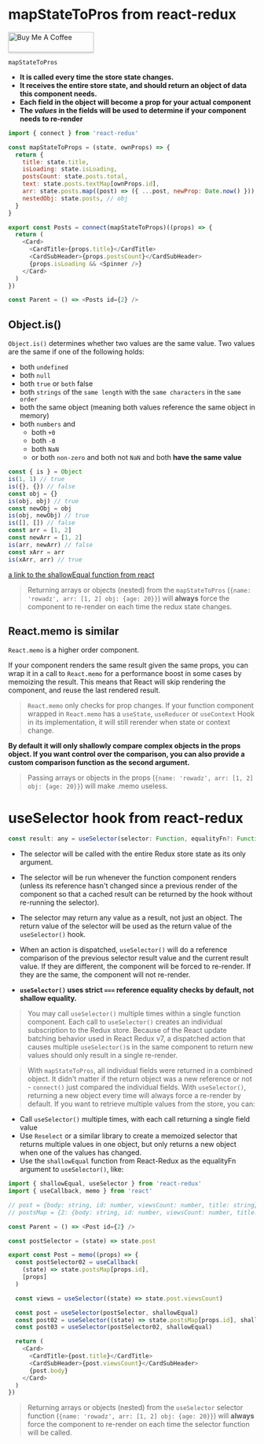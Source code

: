 # mapStateToPros from react-redux

<a href="https://www.buymeacoffee.com/rowadz" 
  target="_blank">
  <img src="https://www.buymeacoffee.com/assets/img/custom_images/orange_img.png" alt="Buy Me A Coffee" style="height: 41px !important;width: 174px !important;box-shadow: 0px 3px 2px 0px rgba(190, 190, 190, 0.5) !important;-webkit-box-shadow: 0px 3px 2px 0px rgba(190, 190, 190, 0.5) !important;" >
  </a>

`mapStateToPros`

- **It is called every time the store state changes.**
- **It receives the entire store state, and should return an object of data this component needs.**
- **Each field in the object will become a prop for your actual component**
- **The _values_ in the fields will be used to determine if your component needs to re-render**

```js
import { connect } from 'react-redux'

const mapStateToProps = (state, ownProps) => {
  return {
    title: state.title,
    isLoading: state.isLoading,
    postsCount: state.posts.total,
    text: state.posts.textMap[ownProps.id],
    arr: state.posts.map((post) => ({ ...post, newProp: Date.now() })),
    nestedObj: state.posts, // obj
  }
}

export const Posts = connect(mapStateToProps)((props) => {
  return (
    <Card>
      <CardTitle>{props.title}</CardTitle>
      <CardSubHeader>{props.postsCount}</CardSubHeader>
      {props.isLoading && <Spinner />}
    </Card>
  )
})

const Parent = () => <Posts id={2} />
```

## Object.is()

`Object.is()` determines whether two values are the same value. Two values are the same if one of the following holds:

- both `undefined`
- both `null`
- both `true` or `both` false
- both `strings` of the `same length` with the `same characters` in the `same order`
- both the same object (meaning both values reference the same object in memory)
- both `numbers` and
  - both `+0`
  - both `-0`
  - both `NaN`
  - or both `non-zero` and both not `NaN` and both **have the same value**

```js
const { is } = Object
is(1, 1) // true
is({}, {}) // false
const obj = {}
is(obj, obj) // true
const newObj = obj
is(obj, newObj) // true
is([], []) // false
const arr = [1, 2]
const newArr = [1, 2]
is(arr, newArr) // false
const xArr = arr
is(xArr, arr) // true
```

[a link to the shallowEqual function from react](https://github.com/facebook/fbjs/blob/master/packages/fbjs/src/core/shallowEqual.js#L39-L67)

> Returning arrays or objects (nested) from the `mapStateToPros` (`{name: 'rowadz', arr: [1, 2] obj: {age: 20}}`) will **always** force the component to re-render on each time the redux state changes.

## React.memo is similar

`React.memo` is a higher order component.

If your component renders the same result given the same props, you can wrap it in a call to `React.memo` for a performance boost in some cases by memoizing the result. This means that React will skip rendering the component, and reuse the last rendered result.

> `React.memo` only checks for prop changes. If your function component wrapped in `React.memo` has a `useState`, `useReducer` or `useContext` Hook in its implementation, it will still rerender when state or context change.

**By default it will only shallowly compare complex objects in the props object. If you want control over the comparison, you can also provide a custom comparison function as the second argument.**

> Passing arrays or objects in the props (`{name: 'rowadz', arr: [1, 2] obj: {age: 20}}`) will make .memo useless.

# useSelector hook from react-redux

```js
const result: any = useSelector(selector: Function, equalityFn?: Function)
```

- The selector will be called with the entire Redux store state as its only argument.

- The selector will be run whenever the function component renders (unless its reference hasn't changed since a previous render of the component so that a cached result can be returned by the hook without re-running the selector).

- The selector may return any value as a result, not just an object. The return value of the selector will be used as the return value of the `useSelector()` hook.

- When an action is dispatched, `useSelector()` will do a reference comparison of the previous selector result value and the current result value. If they are different, the component will be forced to re-render. If they are the same, the component will not re-render.

- **`useSelector()` uses strict `===` reference equality checks by default, not shallow equality.**

> You may call `useSelector()` multiple times within a single function component. Each call to `useSelector()` creates an individual subscription to the Redux store. Because of the React update batching behavior used in React Redux v7, a dispatched action that causes multiple `useSelector()`s in the same component to return new values should only result in a single re-render.

> With `mapStateToPros`, all individual fields were returned in a combined object. It didn't matter if the return object was a new reference or not - `connect()` just compared the individual fields. With `useSelector()`, returning a new object every time will always force a re-render by default. If you want to retrieve multiple values from the store, you can:

- Call `useSelector()` multiple times, with each call returning a single field value
- Use `Reselect` or a similar library to create a memoized selector that returns multiple values in one object, but only returns a new object when one of the values has changed.
- Use the `shallowEqual` function from React-Redux as the equalityFn argument to `useSelector()`, like:

```js
import { shallowEqual, useSelector } from 'react-redux'
import { useCallback, memo } from 'react'

// post = {body: string, id: number, viewsCount: number, title: string}
// postsMap = {2: {body: string, id: number, viewsCount: number, title: string }}

const Parent = () => <Post id={2} />

const postSelector = (state) => state.post

export const Post = memo((props) => {
  const postSelector02 = useCallback(
    (state) => state.postsMap[props.id],
    [props]
  )

  const views = useSelector((state) => state.post.viewsCount)

  const post = useSelector(postSelector, shallowEqual)
  const post02 = useSelector((state) => state.postsMap[props.id], shallowEqual)
  const post03 = useSelector(postSelector02, shallowEqual)

  return (
    <Card>
      <CardTitle>{post.title}</CardTitle>
      <CardSubHeader>{post.viewsCount}</CardSubHeader>
      {post.body}
    </Card>
  )
})
```

> Returning arrays or objects (nested) from the `useSelector` selector function (`{name: 'rowadz', arr: [1, 2] obj: {age: 20}}`) will **always** force the component to re-render on each time the selector function will be called.
